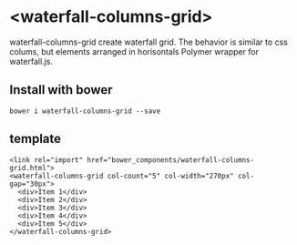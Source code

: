 # \<waterfall-columns-grid\>

waterfall-columns-grid create waterfall grid. The behavior is similar to css colums, but elements arranged in horisontals
Polymer wrapper for waterfall.js.

## Install with bower

```
bower i waterfall-columns-grid --save
```

## template
```
<link rel="import" href="bower_components/waterfall-columns-grid.html">
<waterfall-columns-grid col-count="5" col-width="270px" col-gap="30px">
  <div>Item 1</div>
  <div>Item 2</div>
  <div>Item 3</div>
  <div>Item 4</div>
  <div>Item 5</div>
</waterfall-columns-grid>
```